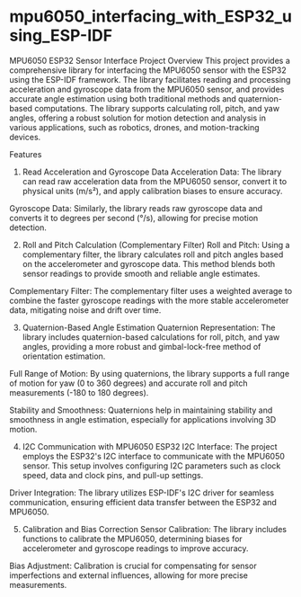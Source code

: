 # mpu6050_interfacing_with_ESP32_using_ESP-IDF

MPU6050 ESP32 Sensor Interface Project
Overview
This project provides a comprehensive library for interfacing the MPU6050 sensor with the ESP32 using the ESP-IDF framework. The library facilitates reading and processing acceleration and gyroscope data from the MPU6050 sensor, and provides accurate angle estimation using both traditional methods and quaternion-based computations. The library supports calculating roll, pitch, and yaw angles, offering a robust solution for motion detection and analysis in various applications, such as robotics, drones, and motion-tracking devices.

Features
1. Read Acceleration and Gyroscope Data
Acceleration Data: The library can read raw acceleration data from the MPU6050 sensor, convert it to physical units (m/s²), and apply calibration biases to ensure accuracy.

Gyroscope Data: Similarly, the library reads raw gyroscope data and converts it to degrees per second (°/s), allowing for precise motion detection.

2. Roll and Pitch Calculation (Complementary Filter)
Roll and Pitch: Using a complementary filter, the library calculates roll and pitch angles based on the accelerometer and gyroscope data. This method blends both sensor readings to provide smooth and reliable angle estimates.

Complementary Filter: The complementary filter uses a weighted average to combine the faster gyroscope readings with the more stable accelerometer data, mitigating noise and drift over time.

3. Quaternion-Based Angle Estimation
Quaternion Representation: The library includes quaternion-based calculations for roll, pitch, and yaw angles, providing a more robust and gimbal-lock-free method of orientation estimation.

Full Range of Motion: By using quaternions, the library supports a full range of motion for yaw (0 to 360 degrees) and accurate roll and pitch measurements (-180 to 180 degrees).

Stability and Smoothness: Quaternions help in maintaining stability and smoothness in angle estimation, especially for applications involving 3D motion.

4. I2C Communication with MPU6050
ESP32 I2C Interface: The project employs the ESP32's I2C interface to communicate with the MPU6050 sensor. This setup involves configuring I2C parameters such as clock speed, data and clock pins, and pull-up settings.

Driver Integration: The library utilizes ESP-IDF's I2C driver for seamless communication, ensuring efficient data transfer between the ESP32 and MPU6050.

5. Calibration and Bias Correction
Sensor Calibration: The library includes functions to calibrate the MPU6050, determining biases for accelerometer and gyroscope readings to improve accuracy.

Bias Adjustment: Calibration is crucial for compensating for sensor imperfections and external influences, allowing for more precise measurements.
